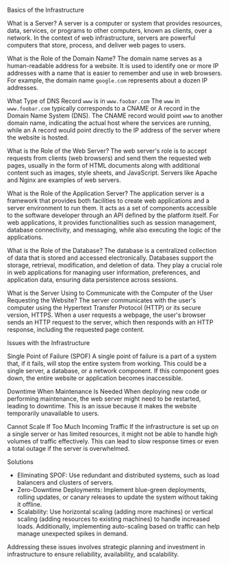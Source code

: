 Basics of the Infrastructure

What is a Server?
A server is a computer or system that provides resources, data, services, or programs to other computers, known as clients, over a network. In the context of web infrastructure, servers are powerful computers that store, process, and deliver web pages to users.

What is the Role of the Domain Name?
The domain name serves as a human-readable address for a website. It is used to identify one or more IP addresses with a name that is easier to remember and use in web browsers. For example, the domain name `google.com` represents about a dozen IP addresses.

What Type of DNS Record `www` is in `www.foobar.com`
The `www` in `www.foobar.com` typically corresponds to a CNAME or A record in the Domain Name System (DNS). The CNAME record would point `www` to another domain name, indicating the actual host where the services are running, while an A record would point directly to the IP address of the server where the website is hosted.

What is the Role of the Web Server?
The web server's role is to accept requests from clients (web browsers) and send them the requested web pages, usually in the form of HTML documents along with additional content such as images, style sheets, and JavaScript. Servers like Apache and Nginx are examples of web servers.

What is the Role of the Application Server?
The application server is a framework that provides both facilities to create web applications and a server environment to run them. It acts as a set of components accessible to the software developer through an API defined by the platform itself. For web applications, it provides functionalities such as session management, database connectivity, and messaging, while also executing the logic of the applications.

What is the Role of the Database?
The database is a centralized collection of data that is stored and accessed electronically. Databases support the storage, retrieval, modification, and deletion of data. They play a crucial role in web applications for managing user information, preferences, and application data, ensuring data persistence across sessions.

What is the Server Using to Communicate with the Computer of the User Requesting the Website?
The server communicates with the user's computer using the Hypertext Transfer Protocol (HTTP) or its secure version, HTTPS. When a user requests a webpage, the user's browser sends an HTTP request to the server, which then responds with an HTTP response, including the requested page content.

Issues with the Infrastructure

Single Point of Failure (SPOF)
A single point of failure is a part of a system that, if it fails, will stop the entire system from working. This could be a single server, a database, or a network component. If this component goes down, the entire website or application becomes inaccessible.

Downtime When Maintenance Is Needed
When deploying new code or performing maintenance, the web server might need to be restarted, leading to downtime. This is an issue because it makes the website temporarily unavailable to users.

Cannot Scale If Too Much Incoming Traffic
If the infrastructure is set up on a single server or has limited resources, it might not be able to handle high volumes of traffic effectively. This can lead to slow response times or even a total outage if the server is overwhelmed.

Solutions
- Eliminating SPOF: Use redundant and distributed systems, such as load balancers and clusters of servers.
- Zero-Downtime Deployments: Implement blue-green deployments, rolling updates, or canary releases to update the system without taking it offline.
- Scalability: Use horizontal scaling (adding more machines) or vertical scaling (adding resources to existing machines) to handle increased loads. Additionally, implementing auto-scaling based on traffic can help manage unexpected spikes in demand.

Addressing these issues involves strategic planning and investment in infrastructure to ensure reliability, availability, and scalability.
